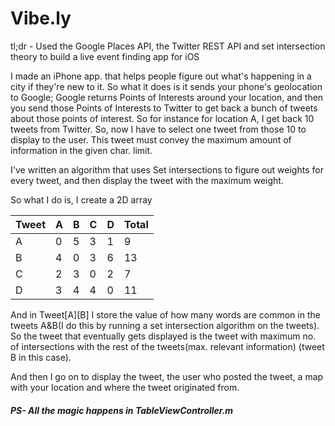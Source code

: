 Vibe.ly
============

tl;dr - Used the Google Places API, the Twitter REST API and set intersection theory to build a live event finding app for iOS 

I made an iPhone app. that helps people figure out what's happening in a city if they're new to it. So what it does is it sends your phone's geolocation to Google; Google returns Points of Interests around your location, and then you send those Points of Interests to Twitter to get back a bunch of tweets about those points of interest. So for instance for location A, I get back 10 tweets from Twitter. So, now I have to select one tweet from those 10 to display to the user. This tweet must convey the maximum amount of information in the given char. limit. 

 I've written an algorithm that uses Set intersections to figure out weights for every tweet, and then display the tweet with the maximum weight.

So what I do is, I create a 2D array <br> 

Tweet | A | B | C | D | Total |
--- | --- | --- | --- | --- | --- 
A | 0 | 5 | 3 | 1 | 9 |
B | 4 | 0 | 3 | 6 | 13 |
C | 2 | 3 | 0 | 2 | 7 |
D | 3 | 4 | 4 | 0 | 11 |


And in Tweet[A][B] I store the value of how many words are common in the tweets A&B(I do this by running a set intersection algorithm on the tweets). So the tweet that eventually gets displayed is the tweet with maximum no. of intersections with the rest of the tweets(max. relevant information) (tweet B in this case).

And then I go on to display the tweet, the user who posted the tweet, a map with your location and where the tweet originated from.

##### PS- All the magic happens in TableViewController.m
